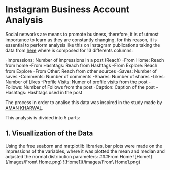 # Instagram Business Account Analysis

Social networks are means to promote business, therefore, it is of utmost importance to learn as they are constantly changing, for this reason, it is essential to perform analysis like this on Instagram publications taking the data from [here](https://statso.io/instagram-reach-analysis-case-study/) where is composed for 13 differents columns:

-Impressions: Number of impressions in a post (Reach)
-From Home: Reach from home
-From Hashtags: Reach from Hashtags
-From Explore: Reach from Explore
-From Other: Reach from other sources
-Saves: Number of saves
-Comments: Number of comments
-Shares: Number of shares
-Likes: Number of Likes
-Profile Visits: Numer of profile visits from the post
-Follows: Number of Follows from the post
-Caption: Caption of the post
-Hashtags: Hashtags used in the post



The process in order to analise this data was inspired in the study made by [AMAN KHARWAL](https://thecleverprogrammer.com/2022/03/22/instagram-reach-analysis-using-python/).

This analysis is divided into 5 parts:

## 1. Visuallization of the Data

Using the free seaborn and matplotlib libraries, bar plots were made on the impressions of the variables, where it was plotted the mean and median and adjusted the normal distribution parameters: 
###From Home
![Home1](/images/From\ Home.png)
![Home1](/images/From\ Home1.png)
